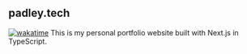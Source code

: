 ## padley.tech
[![wakatime](https://wakatime.com/badge/github/JPadley18/padley.tech.svg)](https://wakatime.com/badge/github/JPadley18/padley.tech)
This is my personal portfolio website built with Next.js in TypeScript.